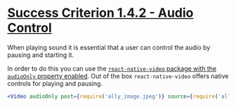 # [Success Criterion 1.4.2 - Audio Control](https://www.w3.org/WAI/WCAG21/Understanding/audio-control.html)

When playing sound it is essential that a user can control the audio by pausing and starting it.

In order to do this you can use the [`react-native-video` package with the `audioOnly` property enabled](https://github.com/react-native-video/react-native-video/blob/master/API.md#audioonly). Out of the box `react-native-video` offers native controls for playing and pausing.

```jsx
<Video audioOnly post={require('ally_image.jpeg')} source={require('ally.mp3')} />
```


